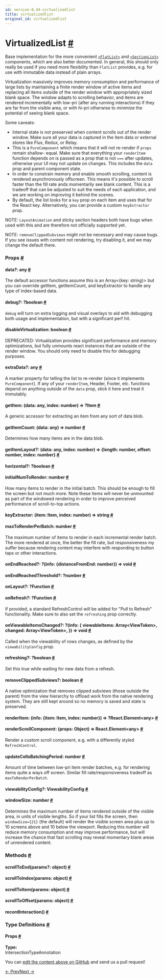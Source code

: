 ```yaml
---
id: version-0.44-virtualizedlist
title: virtualizedlist
original_id: virtualizedlist
---
```

<a id="content"></a><h1><a class="anchor" name="virtualizedlist"></a>VirtualizedList <a class="hash-link" href="docs/virtualizedlist.html#virtualizedlist">#</a></h1><div><div><p>Base implementation for the more convenient <a href="/react-native/docs/flatlist.html" target=""><code>&lt;FlatList&gt;</code></a>
and <a href="/react-native/docs/sectionlist.html" target=""><code>&lt;SectionList&gt;</code></a> components, which are also better
documented. In general, this should only really be used if you need more flexibility than
<code>FlatList</code> provides, e.g. for use with immutable data instead of plain arrays.</p><p>Virtualization massively improves memory consumption and performance of large lists by
maintaining a finite render window of active items and replacing all items outside of the render
window with appropriately sized blank space. The window adapts to scrolling behavior, and items
are rendered incrementally with low-pri (after any running interactions) if they are far from the
visible area, or with hi-pri otherwise to minimize the potential of seeing blank space.</p><p>Some caveats:</p><ul><li>Internal state is not preserved when content scrolls out of the render window. Make sure all
your data is captured in the item data or external stores like Flux, Redux, or Relay.</li><li>This is a <code>PureComponent</code> which means that it will not re-render if <code>props</code> remain shallow-
equal. Make sure that everything your <code>renderItem</code> function depends on is passed as a prop that
is not <code>===</code> after updates, otherwise your UI may not update on changes. This includes the
<code>data</code> prop and parent component state.</li><li>In order to constrain memory and enable smooth scrolling, content is rendered asynchronously
offscreen. This means it's possible to scroll faster than the fill rate ands momentarily see
blank content. This is a tradeoff that can be adjusted to suit the needs of each application,
and we are working on improving it behind the scenes.</li><li>By default, the list looks for a <code>key</code> prop on each item and uses that for the React key.
Alternatively, you can provide a custom <code>keyExtractor</code> prop.</li></ul><p>NOTE: <code>LayoutAnimation</code> and sticky section headers both have bugs when used with this and are
therefore not officially supported yet.</p><p>NOTE: <code>removeClippedSubviews</code> might not be necessary and may cause bugs. If you see issues with
content not rendering, try disabling it, and we may change the default there.</p></div><h3><a class="anchor" name="props"></a>Props <a class="hash-link" href="docs/virtualizedlist.html#props">#</a></h3><div class="props"><div class="prop"><h4 class="propTitle"><a class="anchor" name="data"></a>data?: <span class="propType">any</span> <a class="hash-link" href="docs/virtualizedlist.html#data">#</a></h4><div><p>The default accessor functions assume this is an Array&lt;{key: string}&gt; but you can override
getItem, getItemCount, and keyExtractor to handle any type of index-based data.</p></div></div><div class="prop"><h4 class="propTitle"><a class="anchor" name="debug"></a>debug?: <span class="propType"><span>?boolean</span></span> <a class="hash-link" href="docs/virtualizedlist.html#debug">#</a></h4><div><p><code>debug</code> will turn on extra logging and visual overlays to aid with debugging both usage and
implementation, but with a significant perf hit.</p></div></div><div class="prop"><h4 class="propTitle"><a class="anchor" name="disablevirtualization"></a>disableVirtualization: <span class="propType">boolean</span> <a class="hash-link" href="docs/virtualizedlist.html#disablevirtualization">#</a></h4><div><p>DEPRECATED: Virtualization provides significant performance and memory optimizations, but fully
unmounts react instances that are outside of the render window. You should only need to disable
this for debugging purposes.</p></div></div><div class="prop"><h4 class="propTitle"><a class="anchor" name="extradata"></a>extraData?: <span class="propType">any</span> <a class="hash-link" href="docs/virtualizedlist.html#extradata">#</a></h4><div><p>A marker property for telling the list to re-render (since it implements <code>PureComponent</code>). If
any of your <code>renderItem</code>, Header, Footer, etc. functions depend on anything outside of the
<code>data</code> prop, stick it here and treat it immutably.</p></div></div><div class="prop"><h4 class="propTitle"><a class="anchor" name="getitem"></a>getItem: <span class="propType">(data: any, index: number) =&gt; ?Item</span> <a class="hash-link" href="docs/virtualizedlist.html#getitem">#</a></h4><div><p>A generic accessor for extracting an item from any sort of data blob.</p></div></div><div class="prop"><h4 class="propTitle"><a class="anchor" name="getitemcount"></a>getItemCount: <span class="propType">(data: any) =&gt; number</span> <a class="hash-link" href="docs/virtualizedlist.html#getitemcount">#</a></h4><div><p>Determines how many items are in the data blob.</p></div></div><div class="prop"><h4 class="propTitle"><a class="anchor" name="getitemlayout"></a>getItemLayout?: <span class="propType">(data: any, index: number) =&gt;
  {length: number, offset: number, index: number}</span> <a class="hash-link" href="docs/virtualizedlist.html#getitemlayout">#</a></h4></div><div class="prop"><h4 class="propTitle"><a class="anchor" name="horizontal"></a>horizontal?: <span class="propType"><span>?boolean</span></span> <a class="hash-link" href="docs/virtualizedlist.html#horizontal">#</a></h4></div><div class="prop"><h4 class="propTitle"><a class="anchor" name="initialnumtorender"></a>initialNumToRender: <span class="propType">number</span> <a class="hash-link" href="docs/virtualizedlist.html#initialnumtorender">#</a></h4><div><p>How many items to render in the initial batch. This should be enough to fill the screen but not
much more. Note these items will never be unmounted as part of the windowed rendering in order
to improve perceived performance of scroll-to-top actions.</p></div></div><div class="prop"><h4 class="propTitle"><a class="anchor" name="keyextractor"></a>keyExtractor: <span class="propType">(item: Item, index: number) =&gt; string</span> <a class="hash-link" href="docs/virtualizedlist.html#keyextractor">#</a></h4></div><div class="prop"><h4 class="propTitle"><a class="anchor" name="maxtorenderperbatch"></a>maxToRenderPerBatch: <span class="propType">number</span> <a class="hash-link" href="docs/virtualizedlist.html#maxtorenderperbatch">#</a></h4><div><p>The maximum number of items to render in each incremental render batch. The more rendered at
once, the better the fill rate, but responsiveness my suffer because rendering content may
interfere with responding to button taps or other interactions.</p></div></div><div class="prop"><h4 class="propTitle"><a class="anchor" name="onendreached"></a>onEndReached?: <span class="propType"><span>?(info: {distanceFromEnd: number}) =&gt; void</span></span> <a class="hash-link" href="docs/virtualizedlist.html#onendreached">#</a></h4></div><div class="prop"><h4 class="propTitle"><a class="anchor" name="onendreachedthreshold"></a>onEndReachedThreshold?: <span class="propType"><span>?number</span></span> <a class="hash-link" href="docs/virtualizedlist.html#onendreachedthreshold">#</a></h4></div><div class="prop"><h4 class="propTitle"><a class="anchor" name="onlayout"></a>onLayout?: <span class="propType"><span>?Function</span></span> <a class="hash-link" href="docs/virtualizedlist.html#onlayout">#</a></h4></div><div class="prop"><h4 class="propTitle"><a class="anchor" name="onrefresh"></a>onRefresh?: <span class="propType"><span>?Function</span></span> <a class="hash-link" href="docs/virtualizedlist.html#onrefresh">#</a></h4><div><p>If provided, a standard RefreshControl will be added for "Pull to Refresh" functionality. Make
sure to also set the <code>refreshing</code> prop correctly.</p></div></div><div class="prop"><h4 class="propTitle"><a class="anchor" name="onviewableitemschanged"></a>onViewableItemsChanged?: <span class="propType"><span>?(info: {
  viewableItems: Array&lt;ViewToken&gt;,
  changed: Array&lt;ViewToken&gt;,
}) =&gt; void</span></span> <a class="hash-link" href="docs/virtualizedlist.html#onviewableitemschanged">#</a></h4><div><p>Called when the viewability of rows changes, as defined by the
<code>viewabilityConfig</code> prop.</p></div></div><div class="prop"><h4 class="propTitle"><a class="anchor" name="refreshing"></a>refreshing?: <span class="propType"><span>?boolean</span></span> <a class="hash-link" href="docs/virtualizedlist.html#refreshing">#</a></h4><div><p>Set this true while waiting for new data from a refresh.</p></div></div><div class="prop"><h4 class="propTitle"><a class="anchor" name="removeclippedsubviews"></a>removeClippedSubviews?: <span class="propType">boolean</span> <a class="hash-link" href="docs/virtualizedlist.html#removeclippedsubviews">#</a></h4><div><p>A native optimization that removes clipped subviews (those outside the parent) from the view
hierarchy to offload work from the native rendering system. They are still kept around so no
memory is saved and state is preserved.</p></div></div><div class="prop"><h4 class="propTitle"><a class="anchor" name="renderitem"></a>renderItem: <span class="propType">(info: {item: Item, index: number}) =&gt; ?React.Element&lt;any&gt;</span> <a class="hash-link" href="docs/virtualizedlist.html#renderitem">#</a></h4></div><div class="prop"><h4 class="propTitle"><a class="anchor" name="renderscrollcomponent"></a>renderScrollComponent: <span class="propType">(props: Object) =&gt; React.Element&lt;any&gt;</span> <a class="hash-link" href="docs/virtualizedlist.html#renderscrollcomponent">#</a></h4><div><p>Render a custom scroll component, e.g. with a differently styled <code>RefreshControl</code>.</p></div></div><div class="prop"><h4 class="propTitle"><a class="anchor" name="updatecellsbatchingperiod"></a>updateCellsBatchingPeriod: <span class="propType">number</span> <a class="hash-link" href="docs/virtualizedlist.html#updatecellsbatchingperiod">#</a></h4><div><p>Amount of time between low-pri item render batches, e.g. for rendering items quite a ways off
screen. Similar fill rate/responsiveness tradeoff as <code>maxToRenderPerBatch</code>.</p></div></div><div class="prop"><h4 class="propTitle"><a class="anchor" name="viewabilityconfig"></a>viewabilityConfig?: <span class="propType">ViewabilityConfig</span> <a class="hash-link" href="docs/virtualizedlist.html#viewabilityconfig">#</a></h4></div><div class="prop"><h4 class="propTitle"><a class="anchor" name="windowsize"></a>windowSize: <span class="propType">number</span> <a class="hash-link" href="docs/virtualizedlist.html#windowsize">#</a></h4><div><p>Determines the maximum number of items rendered outside of the visible area, in units of
visible lengths. So if your list fills the screen, then <code>windowSize={21}</code> (the default) will
render the visible screen area plus up to 10 screens above and 10 below the viewport. Reducing
this number will reduce memory consumption and may improve performance, but will increase the
chance that fast scrolling may reveal momentary blank areas of unrendered content.</p></div></div></div><span><h3><a class="anchor" name="methods"></a>Methods <a class="hash-link" href="docs/virtualizedlist.html#methods">#</a></h3><div class="props"><div class="prop"><h4 class="methodTitle"><a class="anchor" name="scrolltoend"></a>scrollToEnd<span class="methodType">(params?: object)</span> <a class="hash-link" href="docs/virtualizedlist.html#scrolltoend">#</a></h4></div><div class="prop"><h4 class="methodTitle"><a class="anchor" name="scrolltoindex"></a>scrollToIndex<span class="methodType">(params: object)</span> <a class="hash-link" href="docs/virtualizedlist.html#scrolltoindex">#</a></h4></div><div class="prop"><h4 class="methodTitle"><a class="anchor" name="scrolltoitem"></a>scrollToItem<span class="methodType">(params: object)</span> <a class="hash-link" href="docs/virtualizedlist.html#scrolltoitem">#</a></h4></div><div class="prop"><h4 class="methodTitle"><a class="anchor" name="scrolltooffset"></a>scrollToOffset<span class="methodType">(params: object)</span> <a class="hash-link" href="docs/virtualizedlist.html#scrolltooffset">#</a></h4></div><div class="prop"><h4 class="methodTitle"><a class="anchor" name="recordinteraction"></a>recordInteraction<span class="methodType">()</span> <a class="hash-link" href="docs/virtualizedlist.html#recordinteraction">#</a></h4></div></div></span><span><h3><a class="anchor" name="type-definitions"></a>Type Definitions <a class="hash-link" href="docs/virtualizedlist.html#type-definitions">#</a></h3><div class="props"><div class="prop"><h4 class="propTitle"><a class="anchor" name="props"></a>Props <a class="hash-link" href="docs/virtualizedlist.html#props">#</a></h4><strong>Type:</strong><br>IntersectionTypeAnnotation</div></div></span></div><p class="edit-page-block">You can <a target="_blank" href="https://github.com/facebook/react-native/blob/master/Libraries/Lists/VirtualizedList.js">edit the content above on GitHub</a> and send us a pull request!</p><div class="docs-prevnext"><a class="docs-prev" href="docs/viewpagerandroid.html#content">← Prev</a><a class="docs-next" href="docs/webview.html#content">Next →</a></div>